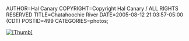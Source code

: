 AUTHOR=Hal Canary
COPYRIGHT=Copyright Hal Canary / ALL RIGHTS RESERVED
TITLE=Chatahoochie River
DATE=2005-08-12 21:03:57-05:00 (CDT)
POSTID=499
CATEGORIES=photos;

[  ![[Thumb]](https://halcanary.org/photos/thumb/2005-08-12_chz_028.jpg)  ](https://halcanary.org/photos/2005-08-12_chz_028.jpg)
